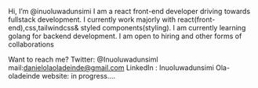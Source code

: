 Hi, I’m @inuoluwadunsimi
 I am a react front-end developer driving towards fullstack development. I currently work majorly with react(front-end),css,tailwindcss& styled components(styling). I am currently learning golang for backend development.
I am open to hiring and other forms of collaborations


Want to reach me? Twitter: @Inuoluwadunsiml
 mail:danielolaoladeinde@gmail.com
LinkedIn : Inuoluwadunsimi Ola-oladeinde 
 website: in progress....

<!---
inuoluwadunsimi/inuoluwadunsimi is a ✨ special ✨ repository because its `README.md` (this file) appears on your GitHub profile.
You can click the Preview link to take a look at your changes.
--->

